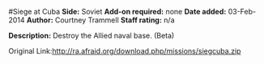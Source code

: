#Siege at Cuba
**Side:** Soviet
**Add-on required:** none
**Date added:** 03-Feb-2014
**Author:** Courtney Trammell
**Staff rating:** n/a

**Description:** Destroy the Allied naval base. (Beta)

Original Link:http://ra.afraid.org/download.php/missions/siegcuba.zip
